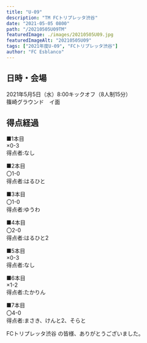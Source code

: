 ```yaml
---
title: "U-09"
description: "TM FCトリプレッタ渋谷"
date: "2021-05-05 0800"
path: "/20210505U09TM"
featuredImage: ./images/20210505U09.jpg
featuredImageAlt: "20210505U09"
tags: ["2021年度U-09", "FCトリプレッタ渋谷"]
author: "FC Esblanco"
---
```




## 日時・会場

2021年5月5日（水）8:00キックオフ（8人制15分）<br>
篠崎グラウンド　イ面

## 得点経過

■1本目<br>
×0-3<br>
得点者:なし

■2本目<br>
〇1-0<br>
得点者:はるひと

■3本目<br>
〇1-0<br>
得点者:ゆうわ

■4本目<br>
〇2-0<br>
得点者:はるひと2

■5本目<br>
×0-3<br>
得点者:なし

■6本目<br>
×1-2<br>
得点者:たかりん

■7本目<br>
〇4-0<br>
得点者:まさき、けんと2、そらと


FCトリプレッタ渋谷 の皆様、ありがとうございました。
